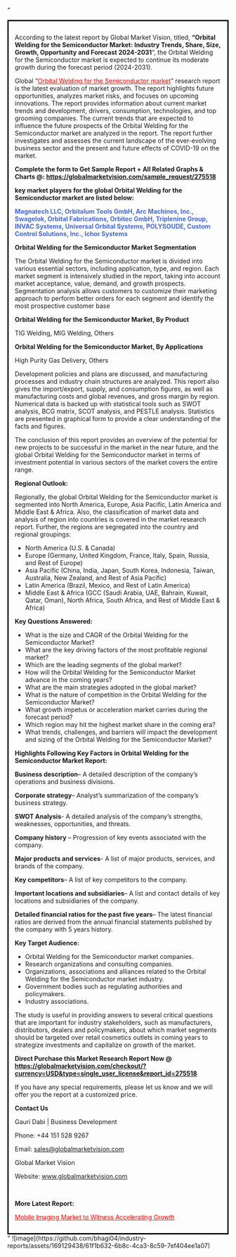 "<div style='border: 3px solid black; padding: 1em;'>

According to the latest report by Global Market Vision, titled, <strong>“Orbital Welding for the Semiconductor Market: Industry Trends, Share, Size, Growth, Opportunity and Forecast 2024-2031</strong>“, the Orbital Welding for the Semiconductor market is expected to continue its moderate growth during the forecast period (2024-2031).

Global “<a style='color: #ff0000;' href='https://globalmarketvision.com/reports/global-orbital-welding-for-the-semiconductor-market/275518'>Orbital Welding for the Semiconductor market</a>” research report is the latest evaluation of market growth. The report highlights future opportunities, analyzes market risks, and focuses on upcoming innovations. The report provides information about current market trends and development, drivers, consumption, technologies, and top grooming companies. The current trends that are expected to influence the future prospects of the Orbital Welding for the Semiconductor market are analyzed in the report. The report further investigates and assesses the current landscape of the ever-evolving business sector and the present and future effects of COVID-19 on the market.

<strong>Complete the form to Get Sample Report + All Related Graphs &amp; Charts @: <a style='color: #ff0000;' href='https://globalmarketvision.com/sample_request/275518?utm_source=linkedinPulse&utm_medium=SN&utm_campaign=SN'><strong>https://globalmarketvision.com/sample_request/275518</strong></a></strong>

<strong>key market players for the global Orbital Welding for the Semiconductor market are listed below:</strong>

<strong style='color: #4169e1;'>Magnatech LLC, Orbitalum Tools GmbH, Arc Machines, Inc., Swagelok, Orbital Fabrications, Orbitec GmbH, Triplenine Group, INVAC Systems, Universal Orbital Systems, POLYSOUDE, Custom Control Solutions, Inc., Ichor Systems</strong>

<strong>Orbital Welding for the Semiconductor Market Segmentation</strong>

The Orbital Welding for the Semiconductor market is divided into various essential sectors, including application, type, and region. Each market segment is intensively studied in the report, taking into account market acceptance, value, demand, and growth prospects. Segmentation analysis allows customers to customize their marketing approach to perform better orders for each segment and identify the most prospective customer base

<strong>Orbital Welding for the Semiconductor Market, By Product</strong>

TIG Welding, MIG Welding, Others

<strong>Orbital Welding for the Semiconductor Market, By Applications</strong>

High Purity Gas Delivery, Others

Development policies and plans are discussed, and manufacturing processes and industry chain structures are analyzed. This report also gives the import/export, supply, and consumption figures, as well as manufacturing costs and global revenues, and gross margin by region. Numerical data is backed up with statistical tools such as SWOT analysis, BCG matrix, SCOT analysis, and PESTLE analysis. Statistics are presented in graphical form to provide a clear understanding of the facts and figures.

The conclusion of this report provides an overview of the potential for new projects to be successful in the market in the near future, and the global Orbital Welding for the Semiconductor market in terms of investment potential in various sectors of the market covers the entire range.

<strong>Regional Outlook:</strong>

Regionally, the global Orbital Welding for the Semiconductor market is segmented into North America, Europe, Asia Pacific, Latin America and Middle East &amp; Africa. Also, the classification of market data and analysis of region into countries is covered in the market research report. Further, the regions are segregated into the country and regional groupings:
<ul>
  <li>North America (U.S. &amp; Canada)</li>
  <li>Europe (Germany, United Kingdom, France, Italy, Spain, Russia, and Rest of Europe)</li>
  <li>Asia Pacific (China, India, Japan, South Korea, Indonesia, Taiwan, Australia, New Zealand, and Rest of Asia Pacific)</li>
  <li>Latin America (Brazil, Mexico, and Rest of Latin America)</li>
  <li>Middle East &amp; Africa (GCC (Saudi Arabia, UAE, Bahrain, Kuwait, Qatar, Oman), North Africa, South Africa, and Rest of Middle East &amp; Africa)</li>
</ul>
<strong>Key Questions Answered:</strong>
<ul>
  <li>What is the size and CAGR of the Orbital Welding for the Semiconductor Market?</li>
  <li>What are the key driving factors of the most profitable regional market?</li>
  <li>Which are the leading segments of the global market?</li>
  <li>How will the Orbital Welding for the Semiconductor Market advance in the coming years?</li>
  <li>What are the main strategies adopted in the global market?</li>
  <li>What is the nature of competition in the Orbital Welding for the Semiconductor Market?</li>
  <li>What growth impetus or acceleration market carries during the forecast period?</li>
  <li>Which region may hit the highest market share in the coming era?</li>
  <li>What trends, challenges, and barriers will impact the development and sizing of the Orbital Welding for the Semiconductor Market?</li>
</ul>
<strong>Highlights Following Key Factors in Orbital Welding for the Semiconductor Market Report:</strong>

<strong>Business description</strong>– A detailed description of the company’s operations and business divisions.

<strong>Corporate strategy</strong>– Analyst’s summarization of the company’s business strategy.

<strong>SWOT Analysis</strong>- A detailed analysis of the company’s strengths, weaknesses, opportunities, and threats.

<strong>Company history</strong> – Progression of key events associated with the company.

<strong>Major products and services</strong>- A list of major products, services, and brands of the company.

<strong>Key competitors</strong>– A list of key competitors to the company.

<strong>Important locations and subsidiaries</strong>– A list and contact details of key locations and subsidiaries of the company.

<strong>Detailed financial ratios for the past five years</strong>– The latest financial ratios are derived from the annual financial statements published by the company with 5 years history.

<strong>Key Target Audience:</strong>
<ul>
  <li>Orbital Welding for the Semiconductor market companies.</li>
  <li>Research organizations and consulting companies.</li>
  <li>Organizations, associations and alliances related to the Orbital Welding for the Semiconductor market industry.</li>
  <li>Government bodies such as regulating authorities and policymakers.</li>
  <li>Industry associations.</li>
</ul>
The study is useful in providing answers to several critical questions that are important for industry stakeholders, such as manufacturers, distributors, dealers and policymakers, about which market segments should be targeted over retail cosmetics outlets in coming years to strategize investments and capitalize on growth of the market.

<strong>Direct Purchase this Market Research Report Now @ </strong><strong><a style='color: #ff0000;' href='https://globalmarketvision.com/checkout/?currency=USD&type=single_user_license&report_id=275518?utm_source=linkedinPulse&utm_medium=SN&utm_campaign=SN'><strong>https://globalmarketvision.com/checkout/?currency=USD&type=single_user_license&report_id=275518</strong></a></strong>

If you have any special requirements, please let us know and we will offer you the report at a customized price.
<p id='ember58' class='ember-view reader-content-blocks__paragraph'><strong>Contact Us</strong></p>
<p id='ember59' class='ember-view reader-content-blocks__paragraph'>Gauri Dabi | Business Development</p>
<p id='ember60' class='ember-view reader-content-blocks__paragraph'>Phone: +44 151 528 9267</p>
Email: <a href='mailto:sales@globalmarketvision.com'>sales@globalmarketvision.com</a>

Global Market Vision

Website: <a href='http://www.globalmarketvision.com'>www.globalmarketvision.com</a>

&nbsp;

<strong>More Latest Report:</strong>

<a style='color: #ff0000;' href='https://medium.com/@nikitadhamdhere4/mobile-imaging-market-to-witness-accelerating-growth-b9fa0b082105'>Mobile Imaging Market to Witness Accelerating Growth </a>

</div>"
![image](https://github.com/bhagi04/industry-reports/assets/169129438/61f1b632-6b8c-4ca3-8c59-7ef404ee1a07)
